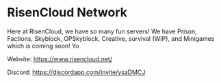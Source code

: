 # RisenCloud Network

Here at RisenCloud, we have so many fun servers! We have Prison, Factions, Skyblock, OPSkyblock, Creative, survival (WIP), and Minigames which is coming soon! Yo

Website: https://www.risencloud.net/

Discord: https://discordapp.com/invite/ysaDMCJ
